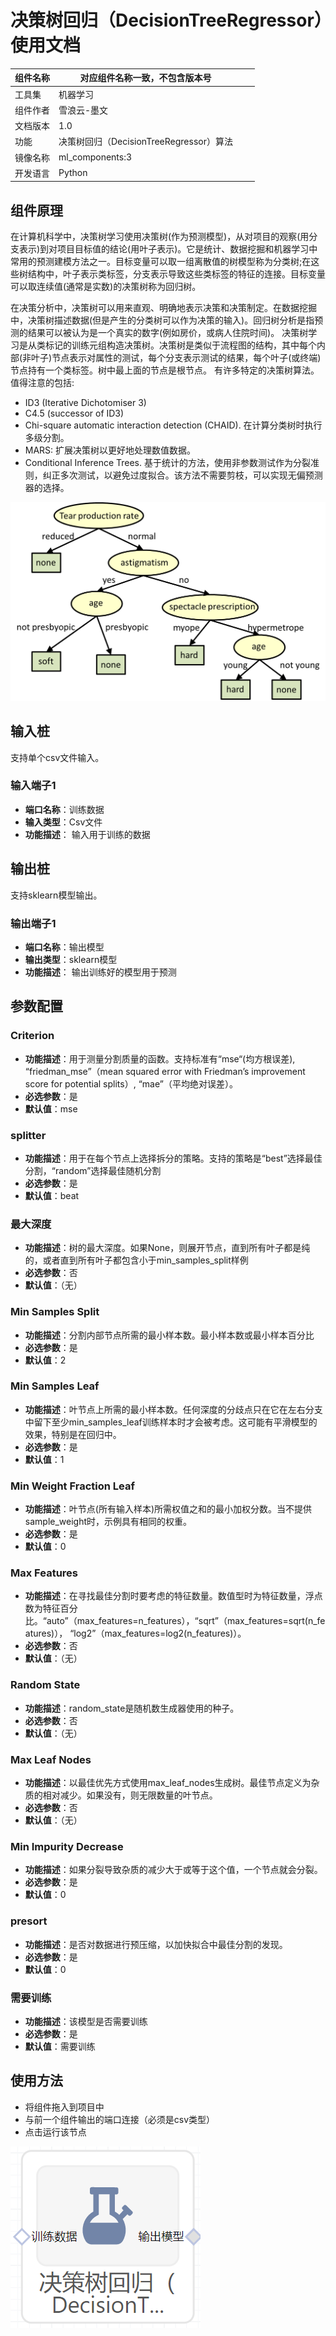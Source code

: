 # 决策树回归（DecisionTreeRegressor）使用文档
| 组件名称 | 对应组件名称一致，不包含版本号 |  |  |
| --- | --- | --- | --- |
| 工具集 | 机器学习 |  |  |
| 组件作者 | 雪浪云-墨文 |  |  |
| 文档版本 | 1.0 |  |  |
| 功能 | 决策树回归（DecisionTreeRegressor）算法 |  |  |
| 镜像名称 | ml_components:3 |  |  |
| 开发语言 | Python |  |  |

## 组件原理
在计算机科学中，决策树学习使用决策树(作为预测模型)，从对项目的观察(用分支表示)到对项目目标值的结论(用叶子表示)。它是统计、数据挖掘和机器学习中常用的预测建模方法之一。目标变量可以取一组离散值的树模型称为分类树;在这些树结构中，叶子表示类标签，分支表示导致这些类标签的特征的连接。目标变量可以取连续值(通常是实数)的决策树称为回归树。  

在决策分析中，决策树可以用来直观、明确地表示决策和决策制定。在数据挖掘中，决策树描述数据(但是产生的分类树可以作为决策的输入)。回归树分析是指预测的结果可以被认为是一个真实的数字(例如房价，或病人住院时间)。
决策树学习是从类标记的训练元组构造决策树。决策树是类似于流程图的结构，其中每个内部(非叶子)节点表示对属性的测试，每个分支表示测试的结果，每个叶子(或终端)节点持有一个类标签。树中最上面的节点是根节点。
有许多特定的决策树算法。值得注意的包括:

- ID3 (Iterative Dichotomiser 3)
- C4.5 (successor of ID3)
- Chi-square automatic interaction detection (CHAID). 在计算分类树时执行多级分割。
- MARS: 扩展决策树以更好地处理数值数据。
- Conditional Inference Trees. 基于统计的方法，使用非参数测试作为分裂准则，纠正多次测试，以避免过度拟合。该方法不需要剪枝，可以实现无偏预测器的选择。

![](./img/1.png)
## 输入桩
支持单个csv文件输入。
### 输入端子1

- **端口名称**：训练数据
- **输入类型**：Csv文件
- **功能描述**： 输入用于训练的数据
## 输出桩
支持sklearn模型输出。
### 输出端子1

- **端口名称**：输出模型
- **输出类型**：sklearn模型
- **功能描述**： 输出训练好的模型用于预测
## 参数配置
### Criterion

- **功能描述**：用于测量分割质量的函数。支持标准有“mse“(均方根误差), “friedman_mse”（mean squared error with Friedman’s improvement score for potential splits）, “mae”（平均绝对误差）。
- **必选参数**：是
- **默认值**：mse
### splitter

- **功能描述**：用于在每个节点上选择拆分的策略。支持的策略是“best”选择最佳分割，“random”选择最佳随机分割
- **必选参数**：是
- **默认值**：beat
### 最大深度

- **功能描述**：树的最大深度。如果None，则展开节点，直到所有叶子都是纯的，或者直到所有叶子都包含小于min_samples_split样例
- **必选参数**：否
- **默认值**：（无）
### Min Samples Split

- **功能描述**：分割内部节点所需的最小样本数。最小样本数或最小样本百分比
- **必选参数**：是
- **默认值**：2
### Min Samples Leaf

- **功能描述**：叶节点上所需的最小样本数。任何深度的分歧点只在它在左右分支中留下至少min_samples_leaf训练样本时才会被考虑。这可能有平滑模型的效果，特别是在回归中。
- **必选参数**：是
- **默认值**：1
### Min Weight Fraction Leaf

- **功能描述**：叶节点(所有输入样本)所需权值之和的最小加权分数。当不提供sample_weight时，示例具有相同的权重。
- **必选参数**：是
- **默认值**：0
### Max Features

- **功能描述**：在寻找最佳分割时要考虑的特征数量。数值型时为特征数量，浮点数为特征百分比。“auto”（max_features=n_features），“sqrt”（max_features=sqrt(n_features)），
“log2”（max_features=log2(n_features)）。
- **必选参数**：否
- **默认值**：（无）
### Random State

- **功能描述**：random_state是随机数生成器使用的种子。
- **必选参数**：否
- **默认值**：（无）
### Max Leaf Nodes

- **功能描述**：以最佳优先方式使用max_leaf_nodes生成树。最佳节点定义为杂质的相对减少。如果没有，则无限数量的叶节点。
- **必选参数**：否
- **默认值**：（无）
### Min Impurity Decrease

- **功能描述**：如果分裂导致杂质的减少大于或等于这个值，一个节点就会分裂。
- **必选参数**：是
- **默认值**：0
### presort

- **功能描述**：是否对数据进行预压缩，以加快拟合中最佳分割的发现。
- **必选参数**：是
- **默认值**：0
### 需要训练

- **功能描述**：该模型是否需要训练
- **必选参数**：是
- **默认值**：需要训练
## 使用方法
- 将组件拖入到项目中
- 与前一个组件输出的端口连接（必须是csv类型）
- 点击运行该节点


![](./img/2.png)



